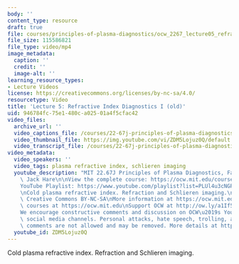 ```yaml
---
body: ''
content_type: resource
draft: true
file: courses/principles-of-plasma-diagnostics/ocw_2267_lecture05_refractive_1_360p_16_9.mp4
file_size: 115586821
file_type: video/mp4
image_metadata:
  caption: ''
  credit: ''
  image-alt: ''
learning_resource_types:
- Lecture Videos
license: https://creativecommons.org/licenses/by-nc-sa/4.0/
resourcetype: Video
title: 'Lecture 5: Refractive Index Diagnostics I (old)'
uid: 946784fc-75e1-480c-a025-01a4f5cfac42
video_files:
  archive_url: ''
  video_captions_file: /courses/22-67j-principles-of-plasma-diagnostics-fall-2023/16rdb0U_tYlpNRN_w_QuDfhWsxull4pIL_transcript.webvtt
  video_thumbnail_file: https://img.youtube.com/vi/ZDM5Lojuz0Q/default.jpg
  video_transcript_file: /courses/22-67j-principles-of-plasma-diagnostics-fall-2023/16rdb0U_tYlpNRN_w_QuDfhWsxull4pIL_transcript.pdf
video_metadata:
  video_speakers: ''
  video_tags: plasma refractive index, schlieren imaging
  youtube_description: "MIT 22.67J Principles of Plasma Diagnostics, Fall 2023\nInstructor:\
    \ Jack Hare\n\nView the complete course: https://ocw.mit.edu/courses/22-67j-principles-of-plasma-diagnostics-fall-2023/\n\
    YouTube Playlist: https://www.youtube.com/playlist?list=PLUl4u3cNGP61wK-NwYKZMuABl_eHBmhu4\n\
    \nCold plasma refractive index. Refraction and Schlieren imaging.\n\nLicense:\
    \ Creative Commons BY-NC-SA\nMore information at https://ocw.mit.edu/terms\nMore\
    \ courses at https://ocw.mit.edu\nSupport OCW at http://ow.ly/a1If50zVRlQ\n\n\
    We encourage constructive comments and discussion on OCW\u2019s YouTube and other\
    \ social media channels. Personal attacks, hate speech, trolling, and inappropriate\
    \ comments are not allowed and may be removed. More details at https://ocw.mit.edu/comments.\n"
  youtube_id: ZDM5Lojuz0Q
---
```

Cold plasma refractive index. Refraction and Schlieren imaging.